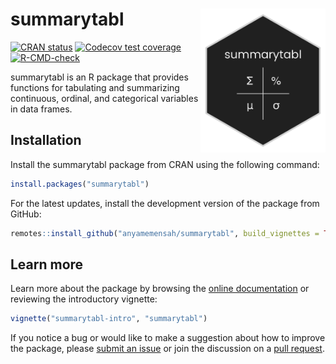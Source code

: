 
<!-- README.md is generated from README.Rmd. Please edit that file -->

# summarytabl <img src="man/figures/logo.png" width = "200px" align = "right">

<!-- badges: start -->

[![CRAN
status](https://www.r-pkg.org/badges/version/summarytabl)](https://CRAN.R-project.org/package=summarytabl)
[![Codecov test
coverage](https://codecov.io/gh/anyamemensah/summarytabl/graph/badge.svg)](https://app.codecov.io/gh/anyamemensah/summarytabl)
[![R-CMD-check](https://github.com/anyamemensah/summarytabl/actions/workflows/R-CMD-check.yaml/badge.svg)](https://github.com/anyamemensah/summarytabl/actions/workflows/R-CMD-check.yaml)
<!-- badges: end -->

summarytabl is an R package that provides functions for tabulating and
summarizing continuous, ordinal, and categorical variables in data
frames.

## Installation

Install the summarytabl package from CRAN using the following command:

``` r
install.packages("summarytabl")
```

For the latest updates, install the development version of the package
from GitHub:

``` r
remotes::install_github("anyamemensah/summarytabl", build_vignettes = TRUE)
```

## Learn more

Learn more about the package by browsing the [online
documentation](https://anyamemensah.github.io/summarytabl/) or reviewing
the introductory vignette:

``` r
vignette("summarytabl-intro", "summarytabl")
```

If you notice a bug or would like to make a suggestion about how to
improve the package, please [submit an
issue](https://github.com/anyamemensah/summarytabl/issues) or join the
discussion on a [pull
request](https://github.com/anyamemensah/summarytabl/pulls).
